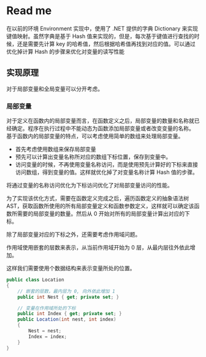 ﻿# Read me

在以前的环境 Environment 实现中，使用了 .NET 提供的字典 Dictionary 来实现键值映射。虽然字典是基于 Hash 值来实现的，但是，每次基于键值进行查找的时候，还是需要先计算 key 的哈希值，然后根据哈希值再找到对应的值。可以通过优化掉计算 Hash 的步骤来优化对变量的读写性能

## 实现原理
对于局部变量和全局变量可以分开考虑。
### 局部变量
对于定义在函数内的局部变量而言，在函数定义之后，局部变量的数量和名称就已经确定。程序在执行过程中不能动态为函数添加局部变量或者改变变量的名称。
基于函数内的局部变量的特点，可以考虑使用简单的数组来处理局部变量。

* 首先考虑使用数组来保存局部变量
* 预先可以计算出变量名称所对应的数组下标位置，保存到变量中。
* 访问变量的时候，不再使用变量名称访问，而是使用预先计算好的下标来直接访问数组，得到变量的值。这样就优化掉了对变量名称计算 Hash 值的步骤。

将通过变量的名称访问优化为下标访问优化了对局部变量访问的性能。

为了实现该优化方式，需要在函数定义完成之后，遍历函数定义的抽象语法树 AST，获取函数所使用的所有局部变量定义和函数参数定义，这样就可以确定该函数所需要的局部变量的数量。然后从 0 开始对所有的局部变量计算出对应的下标。

除了局部变量对应的下标之外，还需要考虑作用域问题。

作用域使用嵌套的层数来表示，从当前作用域开始为 0 层，从最内层往外依此增加。

这样我们需要使用个数据结构来表示变量所处的位置。

```csharp
public class Location
{
    // 嵌套的层数，最内层为 0, 向外依此增加 1
    public int Nest { get; private set; }

    // 变量在作用域所处的下标
    public int Index { get; private set; }
    public Location(int nest, int index)
    {
        Nest = nest;
        Index = index;
    }
}
```